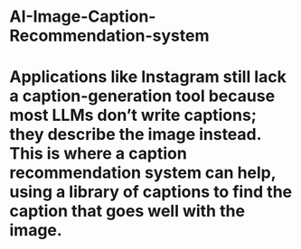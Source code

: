 # AI-Image-Caption-Recommendation-system
# Applications like Instagram still lack a caption-generation tool because most LLMs don’t write captions; they describe the image instead. This is where a caption recommendation system can help, using a library of captions to find the caption that goes well with the image.
